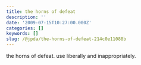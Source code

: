 ```yaml
---
title: the horns of defeat
description: ''
date: '2009-07-15T10:27:00.000Z'
categories: []
keywords: []
slug: /@jpda/the-horns-of-defeat-214c0e11088b
---
```


the horns of defeat. use liberally and inappropriately.
